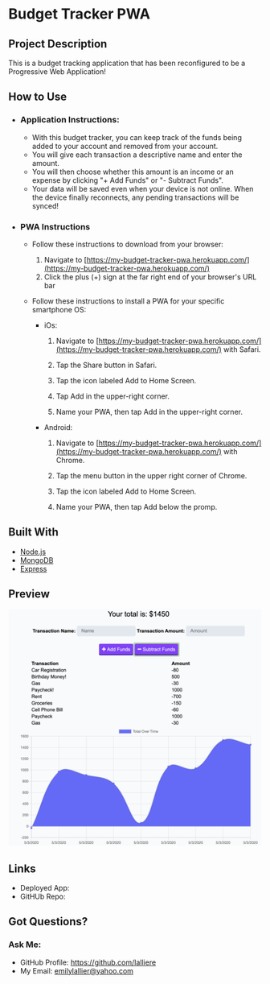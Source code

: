 # Budget Tracker PWA

## Project Description
This is a budget tracking application that has been reconfigured to be a Progressive Web Application!

## How to Use
* ### Application Instructions:
    * With this budget tracker, you can keep track of the funds being added to your account and removed from your account. 
    * You will give each transaction a descriptive name and enter the amount.
    * You will then choose whether this amount is an income or an expense by clicking "+ Add Funds" or "- Subtract Funds".
    * Your data will be saved even when your device is not online. When the device finally reconnects, any pending transactions will be synced!

* ### PWA Instructions
    * Follow these instructions to download from your browser:
        1. Navigate to [https://my-budget-tracker-pwa.herokuapp.com/](https://my-budget-tracker-pwa.herokuapp.com/) 
        2. Click the plus (+) sign at the far right end of your browser's URL bar

    * Follow these instructions to install a PWA for your specific smartphone OS:

        * iOs:

            1. Navigate to [https://my-budget-tracker-pwa.herokuapp.com/](https://my-budget-tracker-pwa.herokuapp.com/) with Safari.

            2. Tap the Share button in Safari.

            3. Tap the icon labeled Add to Home Screen.

            4. Tap Add in the upper-right corner.

            5. Name your PWA, then tap Add in the upper-right corner.

        * Android:

            1. Navigate to [https://my-budget-tracker-pwa.herokuapp.com/](https://my-budget-tracker-pwa.herokuapp.com/) with Chrome.

            2. Tap the menu button in the upper right corner of Chrome.

            3. Tap the icon labeled Add to Home Screen.

            4. Name your PWA, then tap Add below the promp.

## Built With

* [Node.js](https://nodejs.org/en/)
* [MongoDB](https://www.mongodb.com/)
* [Express](https://www.npmjs.com/package/express)

## Preview

<img src="./public/assets/images/screenshot.png">

## Links
* Deployed App:
* GitHUb Repo:

## Got Questions? 
### Ask Me:
* GitHub Profile: https://github.com/lalliere
* My Email: emilylallier@yahoo.com 
